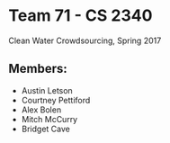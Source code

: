 # Team 71 - CS 2340
Clean Water Crowdsourcing, Spring 2017

## Members:
- Austin Letson
- Courtney Pettiford
- Alex Bolen
- Mitch McCurry
- Bridget Cave
